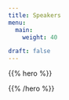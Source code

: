 ```yaml
---
title: Speakers
menu:
  main:
    weight: 40

draft: false
---
```


{{% hero %}}
<!-- TODO: filter and search -->
{{% /hero %}}
